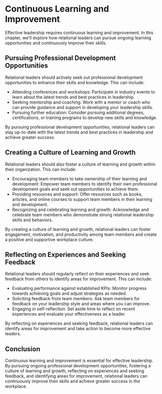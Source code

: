 Continuous Learning and Improvement
===============================================================================================

Effective leadership requires continuous learning and improvement. In this chapter, we'll explore how relational leaders can pursue ongoing learning opportunities and continuously improve their skills.

Pursuing Professional Development Opportunities
-----------------------------------------------

Relational leaders should actively seek out professional development opportunities to enhance their skills and knowledge. This can include:

* Attending conferences and workshops: Participate in industry events to learn about the latest trends and best practices in leadership.
* Seeking mentorship and coaching: Work with a mentor or coach who can provide guidance and support in developing your leadership skills.
* Pursuing further education: Consider pursuing additional degrees, certifications, or training programs to develop new skills and knowledge.

By pursuing professional development opportunities, relational leaders can stay up-to-date with the latest trends and best practices in leadership and achieve greater success.

Creating a Culture of Learning and Growth
-----------------------------------------

Relational leaders should also foster a culture of learning and growth within their organization. This can include:

* Encouraging team members to take ownership of their learning and development: Empower team members to identify their own professional development goals and seek out opportunities to achieve them.
* Providing resources and support: Offer resources such as books, articles, and online courses to support team members in their learning and development.
* Recognizing and celebrating learning and growth: Acknowledge and celebrate team members who demonstrate strong relational leadership skills and behaviors.

By creating a culture of learning and growth, relational leaders can foster engagement, motivation, and productivity among team members and create a positive and supportive workplace culture.

Reflecting on Experiences and Seeking Feedback
----------------------------------------------

Relational leaders should regularly reflect on their experiences and seek feedback from others to identify areas for improvement. This can include:

* Evaluating performance against established KPIs: Monitor progress towards achieving goals and adjust strategies as needed.
* Soliciting feedback from team members: Ask team members for feedback on your leadership style and areas where you can improve.
* Engaging in self-reflection: Set aside time to reflect on recent experiences and evaluate your effectiveness as a leader.

By reflecting on experiences and seeking feedback, relational leaders can identify areas for improvement and take action to become more effective leaders.

Conclusion
----------

Continuous learning and improvement is essential for effective leadership. By pursuing ongoing professional development opportunities, fostering a culture of learning and growth, reflecting on experiences and seeking feedback, and identifying areas for improvement, relational leaders can continuously improve their skills and achieve greater success in the workplace.
